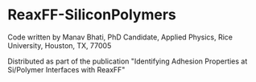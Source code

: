 # ReaxFF-SiliconPolymers
Code written by Manav Bhati, PhD Candidate, Applied Physics, Rice University, Houston, TX, 77005

Distributed as part of the publication "Identifying Adhesion Properties at Si/Polymer Interfaces with ReaxFF"
